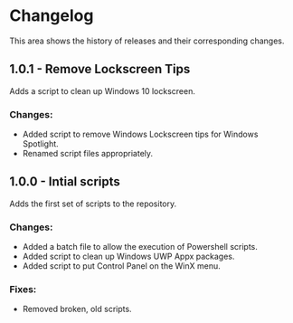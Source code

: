 # Changelog

This area shows the history of releases and their corresponding changes.


## 1.0.1 - Remove Lockscreen Tips

Adds a script to clean up Windows 10 lockscreen.

### Changes:

- Added script to remove Windows Lockscreen tips for Windows Spotlight.
- Renamed script files appropriately.


## 1.0.0 - Intial scripts

Adds the first set of scripts to the repository.

### Changes:

- Added a batch file to allow the execution of Powershell scripts.
- Added script to clean up Windows UWP Appx packages.
- Added script to put Control Panel on the WinX menu.

### Fixes:

- Removed broken, old scripts.